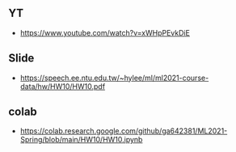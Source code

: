 ## YT  
  * https://www.youtube.com/watch?v=xWHpPEvkDiE  

## Slide  
  * https://speech.ee.ntu.edu.tw/~hylee/ml/ml2021-course-data/hw/HW10/HW10.pdf  

## colab  
  * https://colab.research.google.com/github/ga642381/ML2021-Spring/blob/main/HW10/HW10.ipynb  
